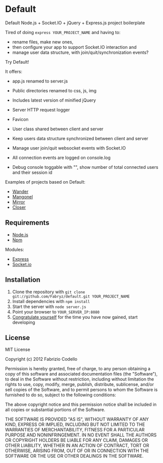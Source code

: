 Default
======

Default Node.js + Socket.IO + jQuery + Express.js project boilerplate

Tired of doing ``express YOUR_PROJECT_NAME`` and having to:

* rename files, make new ones,
* then configure your app to support Socket.IO interaction and
* manage user data structure, with join/quit/synchronization events?

Try Default!

It offers:

* app.js renamed to server.js
* Public directories renamed to css, js, img
* Includes latest version of minified jQuery 
* Server HTTP request logger
* Favicon


* User class shared between client and server
* Keep users data structure synchronized between client and server
* Manage user join/quit websocket events with Socket.IO
* All connection events are logged on console.log


* Debug console toggable with "\", show number of total connected users and their session id

Examples of projects based on Default:

* [Wander](https://github.com/Fabryz/wander)
* [Mangonel](https://github.com/Fabryz/mangonel)
* [Mirror](https://github.com/Fabryz/mirror)
* [Closer](https://github.com/Fabryz/closer)

Requirements
------------

* [Node.js](http://nodejs.org/)
* [Npm](http://npmjs.org/)

Modules:

* [Express](http://expressjs.com/)
* [Socket.io](http://socket.io/)

Installation
----------

1. Clone the repository with ``git clone git://github.com/Fabryz/default.git YOUR_PROJECT_NAME``
2. Install dependencies with ``npm install``
3. Start the server with ``node server.js``
4. Point your browser to ``YOUR_SERVER_IP:8080``
5. [Congratulate yourself](http://i.imgur.com/WAxOG.gif) for the time you have now gained, start developing

License
-------

MIT License

Copyright (c) 2012 Fabrizio Codello

Permission is hereby granted, free of charge, to any person obtaining
a copy of this software and associated documentation files (the
"Software"), to deal in the Software without restriction, including
without limitation the rights to use, copy, modify, merge, publish,
distribute, sublicense, and/or sell copies of the Software, and to
permit persons to whom the Software is furnished to do so, subject to
the following conditions:

The above copyright notice and this permission notice shall be
included in all copies or substantial portions of the Software.

THE SOFTWARE IS PROVIDED "AS IS", WITHOUT WARRANTY OF ANY KIND,
EXPRESS OR IMPLIED, INCLUDING BUT NOT LIMITED TO THE WARRANTIES OF
MERCHANTABILITY, FITNESS FOR A PARTICULAR PURPOSE AND
NONINFRINGEMENT. IN NO EVENT SHALL THE AUTHORS OR COPYRIGHT HOLDERS BE
LIABLE FOR ANY CLAIM, DAMAGES OR OTHER LIABILITY, WHETHER IN AN ACTION
OF CONTRACT, TORT OR OTHERWISE, ARISING FROM, OUT OF OR IN CONNECTION
WITH THE SOFTWARE OR THE USE OR OTHER DEALINGS IN THE SOFTWARE.